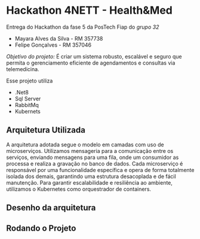 # Hackathon 4NETT - Health&Med 

Entrega do Hackathon da fase 5 da PosTech Fiap do *grupo 32*

 - Mayara Alves da Silva - RM 357738
 - Felipe Gonçalves - RM 357046

*Objetivo do projeto:* 
    É criar um sistema robusto, escalável e seguro que permita o gerenciamento eficiente de agendamentos e consultas via telemedicina. 

Esse projeto utiliza
- .Net8
- Sql Server
- RabbitMq
- Kubernets

## Arquitetura Utilizada 

A arquitetura adotada segue o modelo em camadas com uso de microserviços. Utilizamos mensageria para a comunicação entre os serviços, enviando mensagens para uma fila, onde um consumidor as processa e realiza a gravação no banco de dados.
Cada microserviço é responsável por uma funcionalidade específica e opera de forma totalmente isolada dos demais, garantindo uma estrutura desacoplada e de fácil manutenção.
Para garantir escalabilidade e resiliência ao ambiente, utilizamos o Kubernetes como orquestrador de containers.

## Desenho da arquitetura


    
## Rodando o Projeto

